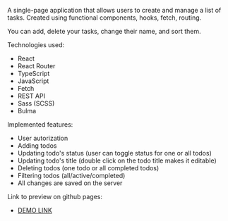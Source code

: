 A single-page application that allows users to create and manage a list of tasks.
Created using functional components, hooks, fetch, routing.

You can add, delete your tasks, change their name, and sort them.

Technologies used:
- React
- React Router
- TypeScript
- JavaScript
- Fetch
- REST API
- Sass (SCSS)
- Bulma

Implemented features:
- User autorization
- Adding todos
- Updating todo's status (user can toggle status for one or all todos)
- Updating todo's title (double click on the todo title makes it editable)
- Deleting todos (one todo or all completed todos)
- Filtering todos (all/active/completed)
- All changes are saved on the server

Link to preview on github pages:
- [DEMO LINK](https://mykolakaradzha.github.io/react-todo-list/)
